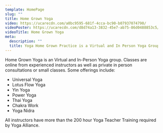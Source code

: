 ```yaml
---
template: HomePage
slug: ""
title: Home Grown Yoga
video: https://ucarecdn.com/a0bc9595-681f-4cca-bc90-b07937074790/
videoPoster: https://ucarecdn.com/d8d74a13-3832-45e7-ab75-86d0488853c5/
videoTitle: Home Grown Yoga
meta:
  description: ""
  title: Yoga Home Grown Practice is a Virtual and In Person Yoga Group
---
```

Home Grown Yoga is an Virtual and In-Person Yoga group.  Classes are online from experienced instructors as well as private in person consultations or small classes.  Some offerings include:

* Universal Yoga
* Lotus Flow Yoga
* Yin Yoga
*  Power Yoga
* Thai Yoga
* Chakra Work
* Yoga Nidra

All instructors have more than the 200 hour Yoga Teacher Training required by Yoga Alliance.